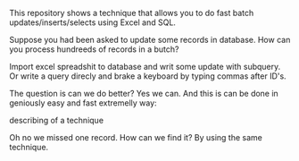 This repository shows a technique that allows you to do fast batch updates/inserts/selects using Excel and SQL.

Suppose you had been asked to update some records in database. How can you process hundreeds of records in a butch?

Import excel spreadshit to database and writ some update with subquery. Or write a query direcly and brake a keyboard by typing commas after ID's.

The question is can we do better?
Yes we can.
And this is can be done in geniously easy and fast extremelly way:

describing of a technique

Oh no we missed one record. How can we find it? By using the same technique.

